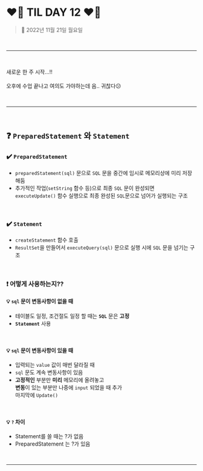 # ❤️‍🔥 **TIL DAY 12** ❤️‍🔥

> 📆 2022년 11월 21일 월요일

<br>

---

<br>

새로운 한 주 시작...!! <br>
<br>
오후에 수업 끝나고 여의도 가야하는데 음.. 귀찮다😕 <br>

<br>

---

<br>

## ❓ `PreparedStatement` 와 `Statement`

### ✔️ `PreparedStatement`

- `preparedStatement(sql)` 문으로 `SQL` 문을 중간에 임시로 메모리상에 미리 저장해둠
- 추가적인 작업(`setString` 함수 등)으로 최종 `SQL` 문이 완성되면 <br>
`executeUpdate()` 함수 실행으로 최종 완성된 `SQL`문으로 넘어가 실행되는 구조

<br>

### ✔️ `Statement`

- `createStatement` 함수 호출
- `ResultSet`을 만들어서 `executeQuery(sql)` 문으로 실행 시에 `SQL` 문을 넘기는 구조

<br>

### ❗️ 어떻게 사용하는지??

#### 💡 `sql` 문이 변동사항이 없을 때

- 테이블도 일정, 조건절도 일정 할 때는 **`SQL`** 문은 **고정**
- **`Statement`** 사용

<br>

#### 💡 `sql` 문이 변동사항이 있을 때

- 입력되는 `value` 값이 매번 달라질 때
- `sql` 문도 계속 변동사항이 있음
- **고정적인** 부분만 **미리** 메모리에 올려놓고 <br>
**변동**이 있는 부분만 나중에 `input` 되었을 때 추가 <br>
마지막에 `Update()`

<br>

#### 💡 `?` 차이

- Statement를 쓸 때는 ?가 없음
- PreparedStatement 는 ?가 있음

<br>

---

<br>

<!--END-->